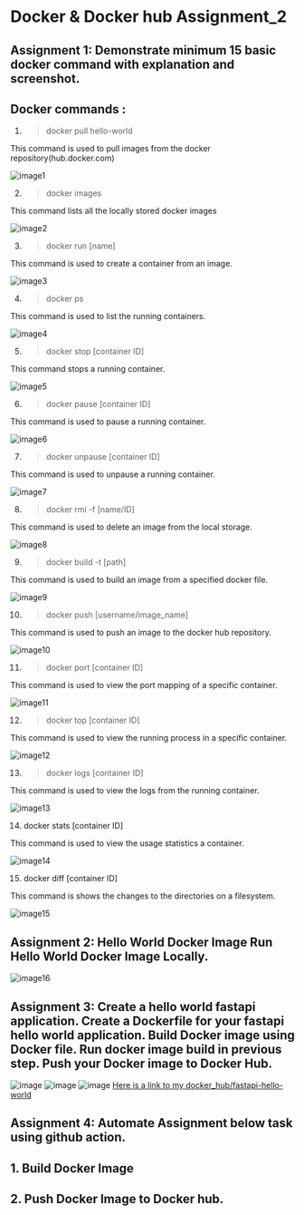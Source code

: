 # Docker & Docker hub Assignment_2

## Assignment 1: Demonstrate minimum 15 basic docker command with explanation and screenshot.

## Docker commands : 

1. > docker pull hello-world

This command is used to pull images from the docker repository(hub.docker.com) 

![image1](/image/docker_pull.png)

2. > docker images

This command lists all the locally stored docker images

![image2](/image/docker_images.png)

3. > docker run [name]

This command is used to create a container from an image.

![image3](/image/docker_run.png)

4. > docker ps

This command is used to list the running containers.

![image4](/image/docker_ps.png)

5. > docker stop [container ID]

This command stops a running container.

![image5](/image/docker_stop.png)

6. > docker pause [container ID]

This command is used to pause a running container.

![image6](/image/docker_pause.png)

7. > docker unpause [container ID]

This command is used to unpause a running container.

![image7](/image/docker_unpause.png)

8. > docker rmi -f [name/ID]

This command is used to delete an image from the local storage.

![image8](/image/docker_rmi.png)

9. > docker build -t [path]

This command is used to build an image from a specified docker file.

![image9](/image/docker_build.png)

10. > docker push [username/image_name]

This command is used to push an image to the docker hub repository.

![image10](/image/docker_push.png)

11. > docker port [container ID]

This command is used to view the port mapping of a specific container.

![image11](/image/docker_port.png)

12. > docker top [container ID]

This command is used to view the running process in a specific container.

![image12](/image/docker_top.png)

13. > docker logs [container ID]

This command is used to view the logs from the running container.

![image13](/image/docker_logs.png)

14. docker stats [container ID]

This command is used to view the usage statistics a container.

![image14](/image/docker_stats.png)

15. docker diff [container ID]

This command is shows the changes to the directories on a filesystem.

![image15](/image/docker_diff.png)



## Assignment 2: Hello World Docker Image Run Hello World Docker Image Locally.

![image16](/image/docker_task_2.png)

## Assignment 3: Create a hello world fastapi application. Create a Dockerfile for your fastapi hello world application. Build Docker image using Docker file. Run docker image build in previous step. Push your Docker image to Docker Hub.

![image](/image/build_fast_api_docker.png)
![image](/image/run_fastapi.png)
![image](/image/fastapi_docker.png)
[Here is a link to my docker_hub/fastapi-hello-world](https://hub.docker.com/r/subhasish30/fastapi-hello-world)

## Assignment 4: Automate Assignment below task using github action.
## 1. Build Docker Image
## 2. Push Docker Image to Docker hub.

